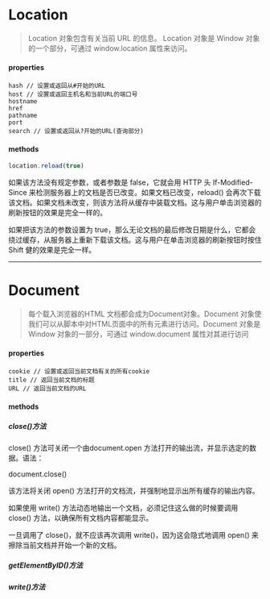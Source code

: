# Location
> Location 对象包含有关当前 URL 的信息。 Location 对象是 Window 对象的一个部分，可通过 window.location 属性来访问。

#### properties
```
hash // 设置或返回从#开始的URL
host // 设置或返回主机名和当前URL的端口号
hostname
href
pathname
port
search // 设置或返回从?开始的URL(查询部分)
```

#### methods
```javascript
location.reload(true)
```
如果该方法没有规定参数，或者参数是 false，它就会用 HTTP 头 If-Modified-Since 来检测服务器上的文档是否已改变。如果文档已改变，reload() 会再次下载该文档。如果文档未改变，则该方法将从缓存中装载文档。这与用户单击浏览器的刷新按钮的效果是完全一样的。

如果把该方法的参数设置为 true，那么无论文档的最后修改日期是什么，它都会绕过缓存，从服务器上重新下载该文档。这与用户在单击浏览器的刷新按钮时按住 Shift 健的效果是完全一样。

----

# Document
> 每个载入浏览器的HTML 文档都会成为Document对象。Document 对象使我们可以从脚本中对HTML页面中的所有元素进行访问。Document 对象是 Window 对象的一部分，可通过 window.document 属性对其进行访问

#### properties
```
cookie // 设置或返回当前文档有关的所有cookie
title // 返回当前文档的标题
URL // 返回当前文档的URL
```

#### methods
##### close()方法

close() 方法可关闭一个由document.open 方法打开的输出流，并显示选定的数据。语法：

document.close()

该方法将关闭 open() 方法打开的文档流，并强制地显示出所有缓存的输出内容。

如果使用 write() 方法动态地输出一个文档，必须记住这么做的时候要调用 close() 方法，以确保所有文档内容都能显示。

一旦调用了 close()，就不应该再次调用 write()，因为这会隐式地调用 open() 来擦除当前文档并开始一个新的文档。

##### getElementByID()方法
##### write()方法

